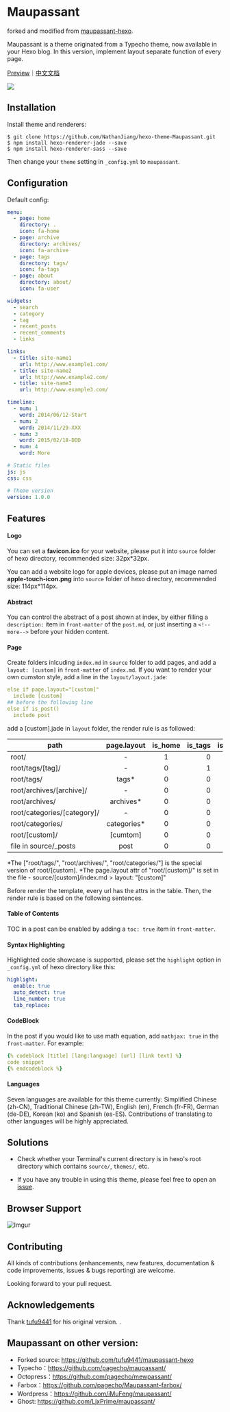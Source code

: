 # Maupassant

forked and modified from [maupassant-hexo](https://github.com/tufu9441/maupassant-hexo).

Maupassant is a theme originated from a Typecho theme, now available in your Hexo blog. In this version, implement layout separate function of every page.

[Preview](http://www.jiangyu.me)｜[中文文档](https://www.haomwei.com/technology/maupassant-hexo.html)


![](http://www.jiangyu.me/img/hexo.jpg)

## Installation
Install theme and renderers:

```shell
$ git clone https://github.com/NathanJiang/hexo-theme-Maupassant.git
$ npm install hexo-renderer-jade --save
$ npm install hexo-renderer-sass --save
```

Then change your `theme` setting in `_config.yml` to `maupassant`.

## Configuration
Default config:

```YAML
menu:
  - page: home
    directory: .
    icon: fa-home
  - page: archive
    directory: archives/
    icon: fa-archive
  - page: tags
    directory: tags/
    icon: fa-tags
  - page: about
    directory: about/
    icon: fa-user

widgets:
  - search
  - category
  - tag
  - recent_posts
  - recent_comments
  - links

links:
  - title: site-name1
    url: http://www.example1.com/
  - title: site-name2
    url: http://www.example2.com/
  - title: site-name3
    url: http://www.example3.com/

timeline:
  - num: 1
    word: 2014/06/12-Start
  - num: 2
    word: 2014/11/29-XXX
  - num: 3
    word: 2015/02/18-DDD
  - num: 4
    word: More

# Static files
js: js
css: css

# Theme version
version: 1.0.0
```

## Features
#### Logo
You can set a **favicon.ico** for your website, please put it into  `source` folder of hexo directory, recommended size: 32px*32px.

You can add a website logo for apple devices, please put an image named **apple-touch-icon.png** into `source` folder of hexo directory, recommended size: 114px*114px.

#### Abstract
You can control the abstract of a post shown at index, by either filling a `description:` item in `front-matter` of the `post.md`, or just inserting a `<!--more-->` before your hidden content.

#### Page
Create folders inlcuding `index.md` in `source` folder to add pages, and add a `layout: [custom]` in `front-matter` of `index.md`. If you want to render your own cumston style, add a line in the `layout/layout.jade`:
```YAML
else if page.layout="[custom]"
  include [custom]
## before the following line
else if is_post()
  include post
```
add a [custom].jade in `layout` folder, the render rule is as followed:

| path                           |page.layout  | is_home | is_tags | is_archive | is_category | is_post | is_page |
| -------------------------------|:-----------:|:-------:|--------:|:----------:|------------:|:-------:|:-------:|
| root/                          |      -      |    1    |    0    |     0      |      0      |    0    |    0    | 
| root/tags/[tag]/               |      -      |    0    |    1    |     0      |      0      |    0    |    0    | 
| root/tags/                     |    tags*    |    0    |    0    |     0      |      0      |    0    |    1    |
| root/archives/[archive]/       |      -      |    0    |    0    |     1      |      0      |    0    |    0    |
| root/archives/                 |  archives*  |    0    |    0    |     0      |      0      |    0    |    1    |
| root/categories/[category]/    |      -      |    0    |    0    |     0      |      1      |    0    |    0    |
| root/categories/               | categories* |    0    |    0    |     0      |      0      |    0    |    1    |
| root/[custom]/                 |   [cumtom]  |    0    |    0    |     0      |      0      |    0    |    1    |
| file in source/_posts          |     post    |    0    |    0    |     0      |      0      |    1    |    0    |

\*The ["root/tags/", "root/archives/", "root/categories/"] is the special version of root/[custom]. 
\*The page.layout attr of "root/[custom]/" is set in the file - source/[custom]/index.md > layout: "[custom]"
 
Before render the template, every url has the attrs in the table. Then, the render rule is based on the following sentences.

#### Table of Contents
TOC in a post can be enabled by adding a `toc: true` item in `front-matter`.

#### Syntax Highlighting
Highlighted code showcase is supported, please set the `highlight` option in `_config.yml` of hexo directory like this:

```YAML
highlight:
  enable: true
  auto_detect: true
  line_number: true
  tab_replace:
```

#### CodeBlock
In the post if you would like to use math equation, add `mathjax: true` in the `front-matter`. For example:

```YAML
{% codeblock [title] [lang:language] [url] [link text] %}
code snippet
{% endcodeblock %}
```

#### Languages
Seven languages are available for this theme currently: Simplified Chinese (zh-CN), Traditional Chinese (zh-TW), English (en), French (fr-FR), German (de-DE), Korean (ko) and Spanish (es-ES). Contributions of translating to other languages will be highly appreciated.

## Solutions
- Check whether your Terminal's current directory is in hexo's root directory which contains `source/`, `themes/`, etc.

- If you have any trouble in using this theme, please feel free to open an [issue](https://github.com/tufu9441/maupassant-hexo/issues).

## Browser Support
![Imgur](http://i.imgur.com/iO9L5ty.png)

## Contributing
All kinds of contributions (enhancements, new features, documentation & code improvements, issues & bugs reporting) are welcome.

Looking forward to your pull request.

## Acknowledgements
Thank [tufu9441](https://www.haomwei.com) for his original version.
.
## Maupassant on other version:
+ Forked source: https://github.com/tufu9441/maupassant-hexo
+ Typecho：https://github.com/pagecho/maupassant/
+ Octopress：https://github.com/pagecho/mewpassant/
+ Farbox：https://github.com/pagecho/Maupassant-farbox/
+ Wordpress：https://github.com/iMuFeng/maupassant/
+ Ghost: https://github.com/LjxPrime/maupassant/
